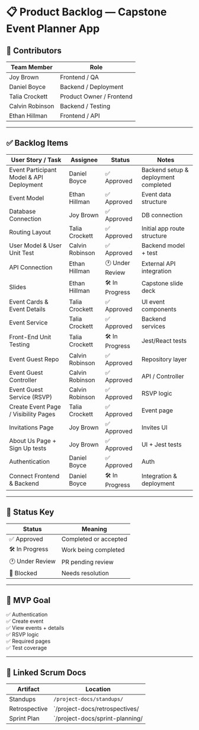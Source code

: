 # 📋 Product Backlog — Capstone Event Planner App

## 👥 Contributors  
| Team Member | Role |
|------------|------|
| Joy Brown | Frontend / QA |
| Daniel Boyce | Backend / Deployment |
| Talia Crockett | Product Owner / Frontend |
| Calvin Robinson | Backend / Testing |
| Ethan Hillman | Frontend / API |

---

## ✅ Backlog Items

| User Story / Task | Assignee | Status | Notes |
|------------------|---------|--------|------|
| Event Participant Model & API Deployment | Daniel Boyce | ✅ Approved | Backend setup & deployment completed |
| Event Model | Ethan Hillman | ✅ Approved | Event data structure |
| Database Connection | Joy Brown | ✅ Approved | DB connection |
| Routing Layout | Talia Crockett | ✅ Approved | Initial app route structure |
| User Model & User Unit Test | Calvin Robinson | ✅ Approved | Backend model + test |
| API Connection | Ethan Hillman | 🕐 Under Review | External API integration |
| Slides | Ethan Hillman | 🛠 In Progress | Capstone slide deck |
| Event Cards & Event Details | Talia Crockett | ✅ Approved | UI event components |
| Event Service | Talia Crockett | ✅ Approved | Backend services |
| Front-End Unit Testing | Talia Crockett | 🛠 In Progress | Jest/React tests |
| Event Guest Repo | Calvin Robinson | ✅ Approved | Repository layer |
| Event Guest Controller | Calvin Robinson | ✅ Approved | API / Controller |
| Event Guest Service (RSVP) | Calvin Robinson | ✅ Approved | RSVP logic |
| Create Event Page / Visibility Pages | Talia Crockett | ✅ Approved | Event page |
| Invitations Page | Joy Brown | ✅ Approved | Invites UI |
| About Us Page + Sign Up tests | Joy Brown | ✅ Approved | UI + Jest tests |
| Authentication | Daniel Boyce | ✅ Approved | Auth |
| Connect Frontend & Backend | Daniel Boyce | 🛠 In Progress | Integration & deployment |

---

## 🧠 Status Key

| Status | Meaning |
|--------|--------|
| ✅ Approved | Completed or accepted |
| 🛠 In Progress | Work being completed |
| 🕐 Under Review | PR pending review |
| 🚧 Blocked | Needs resolution |

---

## 🏁 MVP Goal

✅ Authentication  
✅ Create event  
✅ View events + details  
✅ RSVP logic  
✅ Required pages  
✅ Test coverage  

---

## 📎 Linked Scrum Docs

| Artifact | Location |
|---------|---------|
| Standups | `/project-docs/standups/` |
| Retrospective | `/project-docs/retrospectives/
| Sprint Plan | `/project-docs/sprint-planning/
